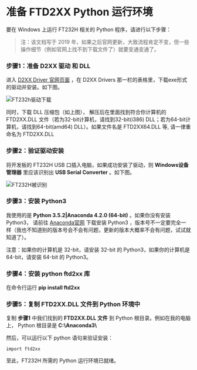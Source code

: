 准备 FTD2XX Python 运行环境
====================================

要在 Windows 上运行 FT232H 相关的 Python 程序，请进行以下步骤： 

> 注：该文档写于 2019 年，如果之后官网更新，大致流程肯定不变，但一些操作细节（例如官网上找不到下载文件了）就要变通变通了。

### 步骤1：准备 D2XX 驱动 和 DLL

进入 [D2XX Driver 官网页面](https://www.ftdichip.com/Drivers/D2XX.htm) ，在 D2XX Drivers 那一栏的表格里，下载exe形式的驱动并安装。如下图。

![FT232h驱动下载](https://github.com/WangXuan95/FTDI-245fifo-interface/blob/master/doc/ft232h_driver_download.png)

同时，下载 DLL 压缩包（如上图）， 解压后在里面找到符合你计算机的 FTD2XX.DLL 文件（若为32-bit计算机，请找到32-bit(i386) DLL；若为64-bit计算机，请找到64-bit(amd64) DLL）。如果文件名是 FTD2XX64.DLL 等, 请一律重命名为 FTD2XX.DLL

### 步骤2：验证驱动安装

将开发板的 FT232H USB 口插入电脑，如果成功安装了驱动，则 **Windows设备管理器** 里应该识别出 **USB Serial Converter** 。如下图。

![FT232H被识别](https://github.com/WangXuan95/FTDI-245fifo-interface/blob/master/doc/ft232h_ready.png)

### 步骤3：安装 Python3

我使用的是 **Python 3.5.2|Anaconda 4.2.0 (64-bit)** 。如果你没有安装 Python3， 请前往 [Anaconda官网](https://www.anaconda.com/distribution/) 下载安装 Python3 ，版本号不一定要完全一样（我也不知道别的版本号会不会有问题，更新的版本大概率不会有问题，试试就知道了）。

注意：如果你的计算机是 32-bit，请安装 32-bit 的 Python3，如果你的计算机是 64-bit，请安装 64-bit 的 Python3。

### 步骤4：安装 python ftd2xx 库

在命令行运行 **pip install ftd2xx**

### 步骤5：复制 FTD2XX.DLL 文件到 Python 环境中

复制 **步骤1** 中我们找到的 **FTD2XX.DLL 文件** 到 Python 根目录。例如在我的电脑上， Python 根目录是 **C:\\Anaconda3\\**

然后，可以运行以下 python 语句来验证安装：

```
import ftd2xx
```


至此，FT232H 所需的 Python 运行环境已就绪。
